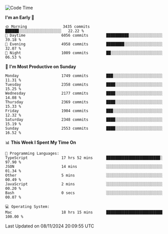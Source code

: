 <!--START_SECTION:waka-->
![Code Time](http://img.shields.io/badge/Code%20Time-4%2C505%20hrs%206%20mins-blue)

**I'm an Early 🐤** 

```text
🌞 Morning                3435 commits        ██████░░░░░░░░░░░░░░░░░░░   22.22 % 
🌆 Daytime                6056 commits        ██████████░░░░░░░░░░░░░░░   39.18 % 
🌃 Evening                4958 commits        ████████░░░░░░░░░░░░░░░░░   32.07 % 
🌙 Night                  1009 commits        ██░░░░░░░░░░░░░░░░░░░░░░░   06.53 % 
```
📅 **I'm Most Productive on Sunday** 

```text
Monday                   1749 commits        ███░░░░░░░░░░░░░░░░░░░░░░   11.31 % 
Tuesday                  2358 commits        ████░░░░░░░░░░░░░░░░░░░░░   15.25 % 
Wednesday                2177 commits        ████░░░░░░░░░░░░░░░░░░░░░   14.08 % 
Thursday                 2369 commits        ████░░░░░░░░░░░░░░░░░░░░░   15.33 % 
Friday                   1904 commits        ███░░░░░░░░░░░░░░░░░░░░░░   12.32 % 
Saturday                 2348 commits        ████░░░░░░░░░░░░░░░░░░░░░   15.19 % 
Sunday                   2553 commits        ████░░░░░░░░░░░░░░░░░░░░░   16.52 % 
```


📊 **This Week I Spent My Time On** 

```text
💬 Programming Languages: 
TypeScript               17 hrs 52 mins      ████████████████████████░   97.90 % 
JSON                     14 mins             ░░░░░░░░░░░░░░░░░░░░░░░░░   01.34 % 
Other                    5 mins              ░░░░░░░░░░░░░░░░░░░░░░░░░   00.49 % 
JavaScript               2 mins              ░░░░░░░░░░░░░░░░░░░░░░░░░   00.20 % 
Bash                     0 secs              ░░░░░░░░░░░░░░░░░░░░░░░░░   00.07 % 

💻 Operating System: 
Mac                      18 hrs 15 mins      █████████████████████████   100.00 % 
```


 Last Updated on 08/11/2024 20:09:55 UTC
<!--END_SECTION:waka-->
